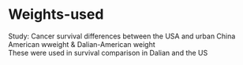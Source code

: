 # Weights-used  
Study: Cancer survival differences between the USA and urban China  
American wweight & Dalian-American weight  
These were used in survival comparison in Dalian and the US  
